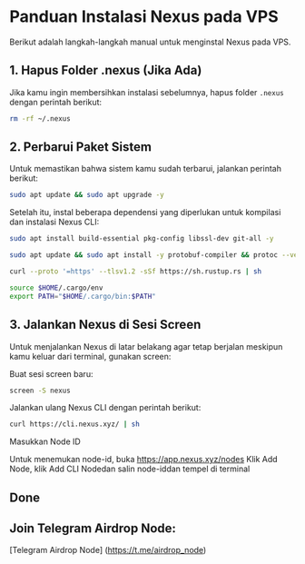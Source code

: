 # Panduan Instalasi Nexus pada VPS

Berikut adalah langkah-langkah manual untuk menginstal Nexus pada VPS.

## 1. Hapus Folder .nexus (Jika Ada)

Jika kamu ingin membersihkan instalasi sebelumnya, hapus folder `.nexus` dengan perintah berikut:

```bash
rm -rf ~/.nexus
```
## 2. Perbarui Paket Sistem
Untuk memastikan bahwa sistem kamu sudah terbarui, jalankan perintah berikut:
```bash
sudo apt update && sudo apt upgrade -y
```
Setelah itu, instal beberapa dependensi yang diperlukan untuk kompilasi dan instalasi Nexus CLI:
```bash
sudo apt install build-essential pkg-config libssl-dev git-all -y
```
```bash
sudo apt update && sudo apt install -y protobuf-compiler && protoc --version && cargo build --release
```
```bash
curl --proto '=https' --tlsv1.2 -sSf https://sh.rustup.rs | sh
```
```bash
source $HOME/.cargo/env
export PATH="$HOME/.cargo/bin:$PATH"
```

## 3. Jalankan Nexus di Sesi Screen
Untuk menjalankan Nexus di latar belakang agar tetap berjalan meskipun kamu keluar dari terminal, gunakan screen:

Buat sesi screen baru:
```bash
screen -S nexus
```
Jalankan ulang Nexus CLI dengan perintah berikut:
```bash
curl https://cli.nexus.xyz/ | sh
```
Masukkan Node ID

Untuk menemukan node-id, buka https://app.nexus.xyz/nodes
Klik Add Node, klik Add CLI Nodedan salin node-iddan tempel di terminal

## Done

## Join Telegram Airdrop Node:  

[Telegram Airdrop Node]
(https://t.me/airdrop_node)

